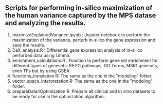 ## Scripts for performing in-silico maximization of the human variance captured by the MPS datase and analyzing the results.
1. maximizeExplainedVariance.ipynb : Jupyter notebook to perform the maximization of the variance, perturb in-silico the gene expression and save the results.
2. DeX_analysis.R : Differential gene expression analysis of in-silico perturbed data using Limma.
3. enrichment_calculations.R : Function to perform gene set enrichment for different types of genesets: KEGG pathways, GO Terms, MSIG genesets, even TFs but by using GSEA.
4. functions_translation.R: The same as the one in the "modeling" folder.
5. vector_space_interpretation.R: The same as the one in the "modeling" folder.
6. prepareData4Optimization.R: Prepare all clinical and in vitro datasets to be ready for use in the optimization algorithm.
